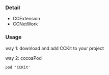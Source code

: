 ### Detail
* CCExtension
* CCNetWork


### Usage
way 1: download and add CCKit to your project

way 2: cocoaPod

```
pod 'CCKit'
```